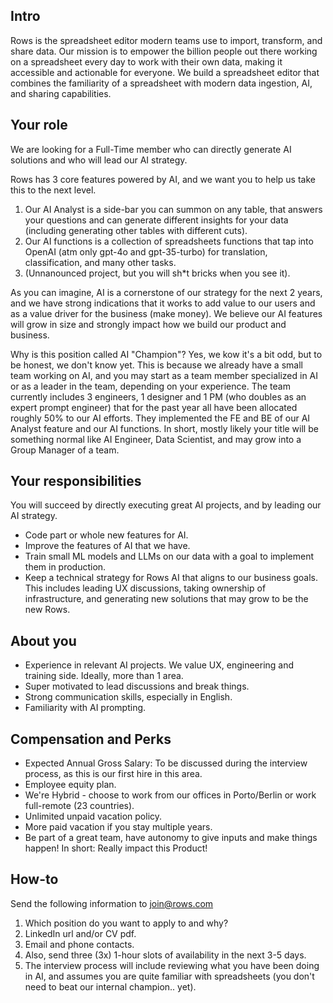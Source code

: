 ## Intro

Rows is the spreadsheet editor modern teams use to import, transform, and share data. Our mission is to empower the billion people out there working on a spreadsheet every day to work with their own data, making it accessible and actionable for everyone. We build a spreadsheet editor that combines the familiarity of a spreadsheet with modern data ingestion, AI, and sharing capabilities.

## Your role

We are looking for a Full-Time member who can directly generate AI solutions and who will lead our AI strategy. 

Rows has 3 core features powered by AI, and we want you to help us take this to the next level.
1. Our AI Analyst is a side-bar you can summon on any table, that answers your questions and can generate different insights for your data (including generating other tables with different cuts).
2. Our AI functions is a collection of spreadsheets functions that tap into OpenAI (atm only gpt-4o and gpt-35-turbo) for translation, classification, and many other tasks.
3. (Unnanounced project, but you will sh*t bricks when you see it). 

As you can imagine, AI is a cornerstone of our strategy for the next 2 years, and we have strong indications that it works to add value to our users and as a value driver for the business (make money). We believe our AI features will grow in size and strongly impact how we build our product and business.

Why is this position called AI "Champion"? Yes, we kow it's a bit odd, but to be honest, we don't know yet. This is because we already have a small team working on AI, and you may start as a team member specialized in AI or as a leader in the team, depending on your experience. The team currently includes 3 engineers, 1 designer and 1 PM (who doubles as an expert prompt engineer) that for the past year all have been allocated roughly 50% to our AI efforts. They implemented the FE and BE of our AI Analyst feature and our AI functions. In short, mostly likely your title will be something normal like AI Engineer, Data Scientist, and may grow into a Group Manager of a team.
 
## Your responsibilities

You will succeed by directly executing great AI projects, and by leading our AI strategy. 

- Code part or whole new features for AI. 
- Improve the features of AI that we have.
- Train small ML models and LLMs on our data with a goal to implement them in production.
- Keep a technical strategy for Rows AI that aligns to our business goals. This includes leading UX discussions, taking ownership of infrastructure, and generating new solutions that may grow to be the new Rows.

## About you

- Experience in relevant AI projects. We value UX, engineering and training side. Ideally, more than 1 area.
- Super motivated to lead discussions and break things.
- Strong communication skills, especially in English.
- Familiarity with AI prompting.

## Compensation and Perks

- Expected Annual Gross Salary: To be discussed during the interview process, as this is our first hire in this area.
- Employee equity plan.
- We're Hybrid - choose to work from our offices in Porto/Berlin or work full-remote (23 countries).
- Unlimited unpaid vacation policy.
- More paid vacation if you stay multiple years.
- Be part of a great team, have autonomy to give inputs and make things happen! In short: Really impact this Product!

## How-to

Send the following information to join@rows.com

1. Which position do you want to apply to and why?
2. LinkedIn url and/or CV pdf.
3. Email and phone contacts.
4. Also, send three (3x) 1-hour slots of availability in the next 3-5 days.
5. The interview process will include reviewing what you have been doing in AI, and assumes you are quite familiar with spreadsheets (you don't need to beat our internal champion.. yet).
